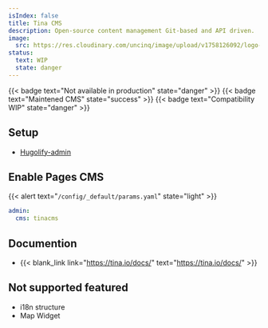 ```yaml
---
isIndex: false
title: Tina CMS
description: Open-source content management Git-based and API driven.
image:
  src: https://res.cloudinary.com/uncinq/image/upload/v1758126092/logo-tina-cms_vnznv4.png
status:
  text: WIP
  state: danger
---
```

{{< badge text="Not available in production" state="danger" >}}
{{< badge text="Maintened CMS" state="success" >}}
{{< badge text="Compatibility WIP" state="danger" >}}

## Setup

- [Hugolify-admin](../setup/)

## Enable Pages CMS

{{< alert text="`/config/_default/params.yaml`" state="light" >}}

```yaml
admin:
  cms: tinacms
```

## Documention

- {{< blank_link link="https://tina.io/docs/" text="https://tina.io/docs/" >}}

## Not supported featured

- i18n structure
- Map Widget
